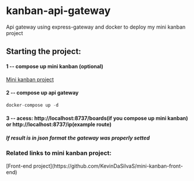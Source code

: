 # kanban-api-gateway
Api gateway using express-gateway and docker to deploy my mini kanban project

<h2>Starting the project:</h2>

<h4> 1 -- compose up mini kanban (optional)</h4>

[Mini kanban project](https://github.com/KevinDaSilvaS/Mini-Kanban)

<h4> 2 -- compose up api gateway </h4>

```javascript
docker-compose up -d
```

<h4> 3 -- acess: http://localhost:8737/boards(if you compose up mini kanban) or http://localhost:8737/ip(example route) </h4>

<h5> If result is in json format the gateway was properly setted </h5>

<h3>Related links to mini kanban project:</h3>
[Front-end project](https://github.com/KevinDaSilvaS/mini-kanban-front-end)
